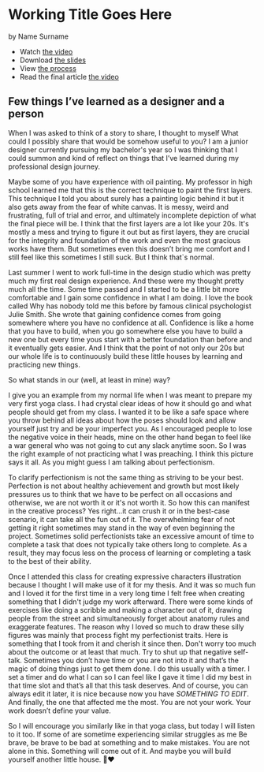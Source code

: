 # Working Title Goes Here

by Name Surname

- Watch [the video](…) <!-- Optional, if you made a video. -->
- Download [the slides](images/surname-slides.pdf) <!-- Link to your slides: PDF, Figma, etc. -->
- View [the process](process.md) <!-- Preparation, show and tell your process; think, case study. -->
- Read the final article [the video](…) <!-- Optional, if you made a video. -->


## Few things I’ve learned as a designer and a person 
When I was asked to think of a story to share, I thought to myself What could I possibly share that would be somehow useful to you? I am a junior designer currently pursuing my bachelor's year so I was thinking that I could summon and kind of reflect on things that I’ve learned during my professional design journey.

Maybe some of you have experience with oil painting. My professor in high school learned me that this is the correct technique to paint the first layers.  This technique I told you about surely has a painting logic behind it but it also gets away from the fear of white canvas. It is messy, weird and frustrating, full of trial and error, and ultimately incomplete depiction of what the final piece will be. I think that the first layers are a lot like your 20s. It's mostly a mess and trying to figure it out but as first layers, they are crucial for the integrity and foundation of the work and even the most gracious works have them. But sometimes even this doesn’t bring me comfort and I still feel like this sometimes I still suck. But I think that`s normal.

Last summer I went to work full-time in the design studio which was pretty much my first real design experience. And these were my thought pretty much all the time. Some time passed and I started to be a little bit more comfortable and I gain some confidence in what I am doing. I love the book called Why has nobody told me this before by famous clinical psychologist Julie Smith. She wrote that gaining confidence comes from going somewhere where you have no confidence at all. Confidence is like a home that you have to build, when you go somewhere else you have to build a new one but every time yous start with a better foundation than before and it eventually gets easier. And I think that the point of not only our 20s but our whole life is to continuously build these little houses by learning and practicing new things.

So what stands in our (well, at least in mine) way? 

I give you an example from my normal life when I was meant to prepare my very first yoga class. I had crystal clear ideas of how it should go and what people should get from my class. I wanted it to be like a safe space where you throw behind all ideas about how the poses should look and allow yourself just try and be your imperfect you. As I encouraged people to lose the negative voice in their heads, mine on the other hand began to feel like a war general who was not going to cut any slack anytime soon. So I was the right example of not practicing what I was preaching. I think this picture says it all. As you might guess I am talking about perfectionism. 

To clarify perfectionism is not the same thing as striving to be your best. Perfection is not about healthy achievement and growth but most likely pressures us to think that we have to be perfect on all occasions and otherwise, we are not worth it or it's not worth it. So how this can manifest in the creative process? Yes right…it can crush it or in the best-case scenario, it can take all the fun out of it. The overwhelming fear of not getting it right sometimes may stand in the way of even beginning the project. Sometimes solid perfectionists take an excessive amount of time to complete a task that does not typically take others long to complete.  As a result, they may focus less on the process of learning or completing a task to the best of their ability.

Once I attended this class for creating expressive characters illustration because I thought I will make use of it for my thesis. And it was so much fun and I loved it for the first time in a very long time I felt free when creating something that I didn't judge my work afterward. There were some kinds of exercises like doing a scribble and making a character out of it, drawing people from the street and simultaneously forget about anatomy rules and exaggerate features. The reason why I loved so much to draw these silly figures was mainly that process fight my perfectionist traits. Here is something that I took from it and cherish it since then. Don't worry too much about the outcome or at least that much. Try to shut up that negative self-talk. Sometimes you don’t have time or you are not into it and that’s the magic of doing things just to get them done. I do this usually with a timer. I set a timer and do what I can so I can feel like I gave it time I did my best in that time slot and that’s all that this task deserves. And of course, you can always edit it later, it is nice because now you have *SOMETHING TO EDIT*. And finally, the one that affected me the most. You are not your work. Your work doesn’t define your value.  

So I will encourage you similarly like in that yoga class, but today I will listen to it too. If some of are sometime experiencing similar struggles as me Be brave, be brave to be bad at something and to make mistakes. You are not alone in this. Something will come out of it. And maybe you will build yourself another little house. 🥹❤️
